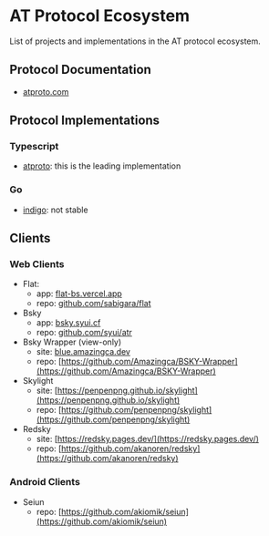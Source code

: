 # AT Protocol Ecosystem

List of projects and implementations in the AT protocol ecosystem. 

## Protocol Documentation 

- [atproto.com](https://atproto.com/docs)

## Protocol Implementations 

### Typescript

- [atproto](https://github.com/bluesky-social/atproto): this is the leading implementation 

### Go
- [indigo](https://github.com/bluesky-social/indigo): not stable 


## Clients

### Web Clients

- Flat: 
  - app: [flat-bs.vercel.app](https://flat-bs.vercel.app)
  - repo: [github.com/sabigara/flat](github.com/sabigara/flat)
- Bsky
  - app: [bsky.syui.cf](https://bsky.syui.cf)
  - repo: [github.com/syui/atr](github.com/syui/atr)
- Bsky Wrapper (view-only)
  - site: [blue.amazingca.dev](https://blue.amazingca.dev)
  - repo: [https://github.com/Amazingca/BSKY-Wrapper](https://github.com/Amazingca/BSKY-Wrapper)
- Skylight
  - site: [https://penpenpng.github.io/skylight](https://penpenpng.github.io/skylight)
  - repo: [https://github.com/penpenpng/skylight](https://github.com/penpenpng/skylight)
- Redsky
  - site: [https://redsky.pages.dev/](https://redsky.pages.dev/)
  - repo: [https://github.com/akanoren/redsky](https://github.com/akanoren/redsky)
  
### Android Clients

- Seiun
  - repo: [https://github.com/akiomik/seiun](https://github.com/akiomik/seiun)
  

